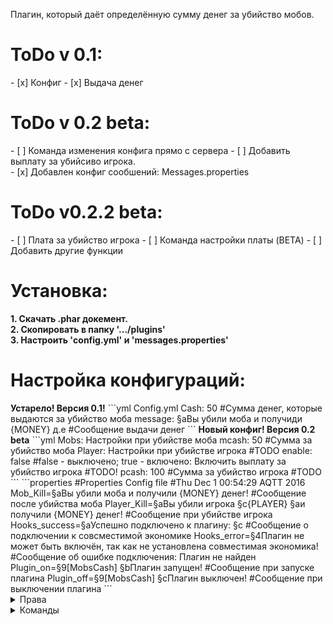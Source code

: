 Плагин, который даёт определённую сумму денег за убийство мобов.
<h1>ToDo v 0.1:</h1>
- [x] Конфиг
- [x] Выдача денег
<h1>ToDo v 0.2 beta: </h1>
- [ ] Команда изменения конфига прямо с сервера
- [ ] Добавить выплату за убийсиво игрока.</br>
- [x] Добавлен конфиг сообшений: Messages.properties
<h1>ToDo v0.2.2 beta: </h1>
- [ ] Плата за убийство игрока
- [ ] Команда настройки платы (BETA)
- [ ] Добавить другие функции
<h1>Установка:</h1>
<b>1. Скачать .phar докемент.</br> 2. Скопировать в папку '.../plugins'</br>3. Настроить 'config.yml' и 'messages.properties'</b></br> 
<h1>Настройка конфигураций:</h1>
<b>Устарело! Версия 0.1!</b>
```yml
Config.yml
Cash: 50 #Сумма денег, которые выдаются за убийство моба
message: §aВы убили моба и получиди {MONEY} д.е #Сообщение выдачи денег
```
<b>Новый конфиг! Версия 0.2 beta</b>
```yml
Mobs: Настройки при убийстве моба
mcash: 50 #Сумма за убийство моба
Player: Настройки при убийстве игрока #TODO
enable: false #false - выключено; true - включено: Включить выплату за убийство игрока #TODO!
pcash: 100 #Сумма за убийство игрока #TODO
```
```properties
#Properties Config file
#Thu Dec 1 00:54:29 AQTT 2016
Mob_Kill=§aВы убили моба и получили {MONEY} денег! #Сообщение после убийства моба
Player_Kill=§aВы убили игрока §c{PLAYER} §aи получили {MONEY} денег! #Сообщение при убийстве игрока
Hooks_success=§aУспешно подключено к плагину: §c #Сообщение о подключении к совсместимой экономике
Hooks_error=§4Плагин не может быть включён, так как не установлена совместимая экономика! #Сообщение об ошибке подключения: Плагин не найден
Plugin_on=§9[MobsCash] §bПлагин запущен! #Сообщение при запуске плагина
Plugin_off=§9[MobsCash] §cПлагин выключен! #Сообщение при выключении плагина
```
<details>
 <summary>Права</summary>
 <p>Нет прав</p>
</details>
<details>
 <summary>Команды</summary>
 <p>Нет команд</p>
</details>
